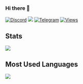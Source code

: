 ### Hi there 👋

[![Discord](https://img.shields.io/badge/Discord-7289DA?style=flat&logo=discord&logoColor=white)](https://discord.com/channels/@mus11110#3832)
[![](https://img.shields.io/badge/Gmail-D14836?style=flat&logo=gmail&logoColor=white)](mailto:mr.mus0831@gmail.com)
[![Telegram](https://img.shields.io/badge/Telegram-2CA5E0?style=flat&logo=telegram&logoColor=white)](https://t.me/Ustaz_Mustafa)
[![Views](https://komarev.com/ghpvc/?username=Mustafa0831&style=flat&color=blueviolet&label=Views)](https://github.com/Mustafa0831)

## Stats
[![](https://github-readme-stats.vercel.app/api?username=Mustafa0831&show_icons=true&count_private=true&hide_title=true&theme=github_dark)](stats)

## Most Used Languages
[![](https://github-readme-stats.vercel.app/api/top-langs/?username=Mustafa0831&layout=compact&hide_title=true&theme=github_dark)](languages)

<!--
**sarmai/sarmai** is a ✨ _special_ ✨ repository because its `README.md` (this file) appears on your GitHub profile.

- 👋 Hi, I’m @MustafaUstaz
- 👀 I’m interested in Golang, Js
- 🌱 I’m currently learning Microsevices, React
- 💞️ I’m looking to collaborate on ...
- 📫 How to reach me [here](https://share.hsforms.com/1aDQoGDjxQKyYI3eAsMsgjwczty2)

<!---
Mustafa0831/Mustafa0831 is a ✨ special ✨ repository because its `README.md` (this file) appears on your GitHub profile.
You can click the Preview link to take a look at your changes.
--->
